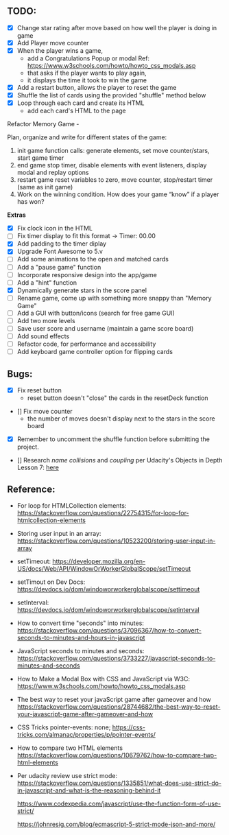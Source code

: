 TODO:
--------

- [X] Change star rating after move based on how well the player is doing in game
- [X] Add Player move counter
- [X] When the player wins a game,
    - add a Congratulations Popup or modal
        Ref: https://www.w3schools.com/howto/howto_css_modals.asp
    - that asks if the player wants to play again,
    - it displays the time it took to win the game
- [X] Add a restart button, allows the player to reset the game
- [X] Shuffle the list of cards using the provided "shuffle" method below
- [X] Loop through each card and create its HTML
    - add each card's HTML to the page
    


Refactor Memory Game -

Plan, organize and write for different states of the game:
1. init game
    function calls: generate elements, set move counter/stars, start game timer
2.  end game
    stop timer, disable elements with event listeners, display modal and replay options
3.  restart game
    reset variables to zero, move counter, stop/restart timer (same as init game)
4. Work on the winning condition. How does your game “know” if a player has won?



**Extras**

- [X] Fix clock icon in the HTML
- [ ] Fix timer display to fit this format -> Timer: 00.00
- [X] Add padding to the timer diplay
- [X] Upgrade Font Awesome to 5.v
- [ ] Add some animations to the open and matched cards
- [ ] Add a "pause game" function
- [ ] Incorporate responsive design into the app/game
- [ ] Add a "hint" function
- [X] Dynamically generate stars in the score panel
- [ ] Rename game, come up with something more snappy than "Memory Game"
- [ ] Add a GUI with button/icons (search for free game GUI)
- [ ] Add two more levels
- [ ] Save user score and username (maintain a game score board)
- [ ] Add sound effects
- [ ] Refactor code, for performance and accessibility
- [ ] Add keyboard game controller option for flipping cards

Bugs:
--------

- [X] Fix reset button
    - reset button doesn't "close" the cards in the resetDeck function
- [] Fix move counter
    - the number of moves doesn't display next to the stars in the score board
- [X] Remember to uncomment the shuffle function before submitting the project.

- [] Research *name collisions* and *coupling* per Udacity's Objects in Depth Lesson 7: [here](https://classroom.udacity.com/nanodegrees/nd001/parts/c02fda3b-67bf-48d6-a64f-c6960e2d4d79/modules/7e56389b-50d8-4e3a-84a0-eb3fd45456b2/lessons/504843ae-ba16-4573-a859-94da7a7d1dd4/concepts/27af7aad-6d3b-483e-960d-22d3fc090dc1#)


Reference:
-----------

- For loop for HTMLCollection elements:
    https://stackoverflow.com/questions/22754315/for-loop-for-htmlcollection-elements

- Storing user input in an array:
    https://stackoverflow.com/questions/10523200/storing-user-input-in-array

- setTimeout:
    https://developer.mozilla.org/en-US/docs/Web/API/WindowOrWorkerGlobalScope/setTimeout

- setTimout on Dev Docs:
    https://devdocs.io/dom/windoworworkerglobalscope/settimeout

- setInterval:
    https://devdocs.io/dom/windoworworkerglobalscope/setinterval

- How to convert time "seconds" into minutes:
    https://stackoverflow.com/questions/37096367/how-to-convert-seconds-to-minutes-and-hours-in-javascript

- JavaScript seconds to minutes and seconds:
    https://stackoverflow.com/questions/3733227/javascript-seconds-to-minutes-and-seconds

- How to Make a Modal Box with CSS and JavaScript via W3C:
    https://www.w3schools.com/howto/howto_css_modals.asp

- The best way to reset your javaScript game after gameover and how
    https://stackoverflow.com/questions/28744682/the-best-way-to-reset-your-javascript-game-after-gameover-and-how

- CSS Tricks pointer-events: none;
    https://css-tricks.com/almanac/properties/p/pointer-events/

- How to compare two HTML elements
    https://stackoverflow.com/questions/10679762/how-to-compare-two-html-elements

- Per udacity review use strict mode:
    https://stackoverflow.com/questions/1335851/what-does-use-strict-do-in-javascript-and-what-is-the-reasoning-behind-it

    https://www.codexpedia.com/javascript/use-the-function-form-of-use-strict/

    https://johnresig.com/blog/ecmascript-5-strict-mode-json-and-more/
